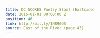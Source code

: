 ```yaml
---
title: DC SCORES Poetry Slam! (Eastside)
date: 2016-01-01 00:00:00 Z
position: 46
link: http://bit.ly/1N896Q5
source: East of the River (page 43)
---
```


